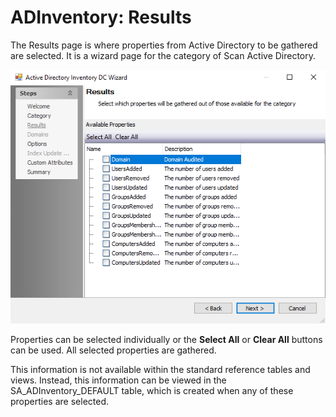 # ADInventory: Results

The Results page is where properties from Active Directory to be gathered are selected. It is a wizard page for the category of Scan Active Directory.

![Active Directory Inventory DC Wizard Results page](/static/img/product_docs/accessanalyzer/accessanalyzer/enterpriseauditor/admin/datacollector/adinventory/results.png)

Properties can be selected individually or the __Select All__ or __Clear All__ buttons can be used. All selected properties are gathered.

This information is not available within the standard reference tables and views. Instead, this information can be viewed in the SA\_ADInventory\_DEFAULT table, which is created when any of these properties are selected.
